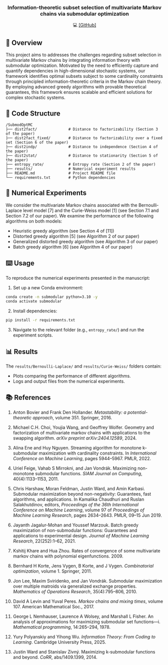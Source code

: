 <div align="center">
<h3>Information-theoretic subset selection of multivariate Markov chains via submodular optimization</h3>

💻 [[GitHub]](https://github.com/zheyuanlai/SubmodOptMC)
</div>

## 👋 Overview
This project aims to addresses the challenges regarding subset selection in multivariate Markov chains by integrating information theory with submodular optimization. Motivated by the need to efficiently capture and quantify dependencies in high-dimensional stochastic systems, our framework identifies optimal subsets subject to some cardinality constraints through principled information-theoretic criteria in the Markov chain theory. By employing advanced greedy algorithms with provable theoretical guarantees, this framework ensures scalable and efficient solutions for complex stochastic systems.

## 📁 Code Structure

```
/SubmodOptMC
├── dist2fact/              # Distance to factorizability (Section 3 of the paper)
├── dist2fact_fixed/        # Distance to factorizability over a fixed set (Section 6 of the paper)
├── dist2indp/              # Distance to independence (Section 4 of the paper)
├── dist2stat/              # Distance to stationarity (Section 5 of the paper)
├── entropy_rate/           # Entropy rate (Section 2 of the paper)
├── results/                # Numerical experiment results
├── README.md               # Project README file
└── requirements.txt        # Python dependencies
```

## 🔬 Numerical Experiments
We consider the multivariate Markov chains associated with the Bernoulli-Laplace level model [7] and the Curie-Weiss model [1] (see Section 7.1 and Section 7.2 of our paper). We examine the performance of the following algorithms on both models:

* Heuristic greedy algorithm (see Section 4 of [11])
* Distorted greedy algorithm [5] (see Algorithm 2 of our paper)
* Generalized distorted greedy algorithm (see Algorithm 3 of our paper)
* Batch greedy algorithm [6] (see Algorithm 4 of our paper)

## ⌨️ Usage
To reproduce the numerical experiments presented in the manuscript:
1. Set up a new Conda environment:
```bash
conda create -n submodular python=3.10 -y
conda activate submodular
```
2. Install dependencies:
```bash
pip install -r requirements.txt
```
3. Navigate to the relevant folder (e.g., `entropy_rate/`) and run the experiment scripts.

## 📊 Results
The `results/Bernoulli-Laplace/` and `results/Curie-Weiss/` folders contain:
* Plots comparing the performance of different algorithms.
* Logs and output files from the numerical experiments.

## 📚 References

1. Anton Bovier and Frank Den Hollander. *Metastability: a potential-theoretic approach*, volume 351. Springer, 2016.

2. Michael C.H. Choi, Youjia Wang, and Geoffrey Wolfer. Geometry and factorization of multivariate markov chains with applications to the swapping algorithm. *arXiv preprint arXiv:2404.12589*, 2024.

3. Alina Ene and Huy Nguyen. Streaming algorithm for monotone k-submodular maximization with cardinality constraints. In *International Conference on Machine Learning*, pages 5944–5967. PMLR, 2022.

4. Uriel Feige, Vahab S Mirrokni, and Jan Vondrák. Maximizing non-monotone submodular functions. *SIAM Journal on Computing*, 40(4):1133–1153, 2011.

5. Chris Harshaw, Moran Feldman, Justin Ward, and Amin Karbasi. Submodular maximization beyond non-negativity: Guarantees, fast algorithms, and applications. In Kamalika Chaudhuri and Ruslan Salakhutdinov, editors, *Proceedings of the 36th International Conference on Machine Learning*, volume 97 of *Proceedings of Machine Learning Research*, pages 2634–2643. PMLR, 09–15 Jun 2019.

6. Jayanth Jagalur-Mohan and Youssef Marzouk. Batch greedy maximization of non-submodular functions: Guarantees and applications to experimental design. *Journal of Machine Learning Research*, 22(252):1–62, 2021.

7. Kshitij Khare and Hua Zhou. Rates of convergence of some multivariate markov chains with polynomial eigenfunctions. 2009.

8. Bernhard H Korte, Jens Vygen, B Korte, and J Vygen. *Combinatorial optimization*, volume 1. Springer, 2011.

9. Jon Lee, Maxim Sviridenko, and Jan Vondrák. Submodular maximization over multiple matroids via generalized exchange properties. *Mathematics of Operations Research*, 35(4):795–806, 2010.

10. David A Levin and Yuval Peres. *Markov chains and mixing times*, volume 107. American Mathematical Soc., 2017.

11. George L Nemhauser, Laurence A Wolsey, and Marshall L Fisher. An analysis of approximations for maximizing submodular set functions—i. *Mathematical programming*, 14:265–294, 1978.

12. Yury Polyanskiy and Yihong Wu. *Information Theory: From Coding to Learning*. Cambridge University Press, 2025.

13. Justin Ward and Stanislav Zivný. Maximizing k-submodular functions and beyond. *CoRR*, abs/1409.1399, 2014.